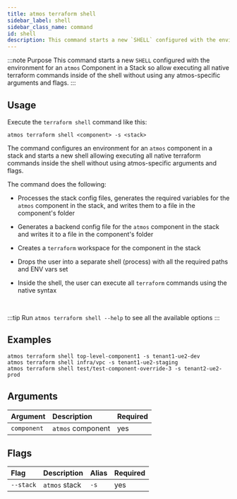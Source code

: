 ```yaml
---
title: atmos terraform shell
sidebar_label: shell
sidebar_class_name: command
id: shell
description: This command starts a new `SHELL` configured with the environment for an `atmos` Component in a Stack so allow executing all native terraform commands inside of the shell without using any atmos-specific arguments and flags.
---
```


:::note Purpose
This command starts a new `SHELL` configured with the environment for an `atmos` Component in a Stack so allow executing all native terraform commands
inside of the shell without using any atmos-specific arguments and flags.
:::

## Usage

Execute the `terraform shell` command like this:

```shell
atmos terraform shell <component> -s <stack>
```

The command configures an environment for an `atmos` component in a stack and starts a new shell allowing executing all native terraform commands
inside the shell without using atmos-specific arguments and flags.

The command does the following:

- Processes the stack config files, generates the required variables for the `atmos` component in the stack, and writes them to a file in the
  component's folder

- Generates a backend config file for the `atmos` component in the stack and writes it to a file in the component's folder

- Creates a `terraform` workspace for the component in the stack

- Drops the user into a separate shell (process) with all the required paths and ENV vars set

- Inside the shell, the user can execute all `terraform` commands using the native syntax

<br/>

:::tip
Run `atmos terraform shell --help` to see all the available options
:::

## Examples

```shell
atmos terraform shell top-level-component1 -s tenant1-ue2-dev
atmos terraform shell infra/vpc -s tenant1-ue2-staging
atmos terraform shell test/test-component-override-3 -s tenant2-ue2-prod
```

## Arguments

| Argument     | Description        | Required |
|:-------------|:-------------------|:---------|
| `component`  | `atmos` component  | yes      |

## Flags

| Flag        | Description   | Alias | Required |
|:------------|:--------------|:------|:---------|
| `--stack`   | `atmos` stack | `-s`  | yes      |
